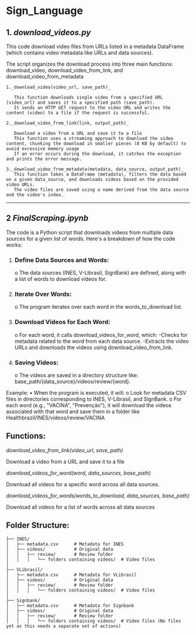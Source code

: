 # Sign_Language



## 1. _download_videos.py_

This code download video files from URLs listed in a metadata DataFrame (which contains video metadata like URLs and data sources). 

The script organizes the download process into three main functions: download_video, download_video_from_link, and download_video_from_metadata

    1._download_video(video_url, save_path)_ 
   
       This function downloads single video from a specified URL (video_url) and saves it to a specified path (save_path).
       It sends an HTTP GET request to the video URL and writes the content (video) to a file if the request is successful.
   
    2._download_video_from_link(link, output_path)_
   
       Download a video from a URL and save it to a file
       This function uses a streaming approach to download the video content, chunking the download in smaller pieces (8 KB by default) to avoid excessive memory usage 
       If an error occurs during the download, it catches the exception and prints the error message.
   
    3._download_video_from_metadata(metadata, data_source, output_path)_
       This function takes a DataFrame (metadata), filters the data based on a given data_source, and downloads videos based on the provided video URLs.
       The video files are saved using a name derived from the data source and the video's index.


***************************************************************************************************************************************************************************************************************
## 2 _FinalScraping.ipynb_
The code is a Python script that downloads videos from multiple data sources for a given list of words. Here's a breakdown of how the code works:
1.	### Define Data Sources and Words:
    o	The data sources (INES, V-Librasil, SignBank) are defined, along with a list of words to download videos for.
2.	### Iterate Over Words:
    o	The program iterates over each word in the words_to_download list.
3.	### Download Videos for Each Word:
    o	For each word, it calls download_videos_for_word, which: 
        	-Checks for metadata related to the word from each data source.
          -Extracts the video URLs and downloads the videos using download_video_from_link.
4.	### Saving Videos:
    o	The videos are saved in a directory structure like: base_path/{data_source}/videos/review/{word}.

Example:
•	When the program is executed, it will: 
    o	Look for metadata CSV files in directories corresponding to INES, V-Librasil, and SignBank.
    o	For each word (e.g., "VACINA", "Prevenção"), it will download the videos associated with that word and save them in a folder like Healthbrazil/INES/videos/review/VACINA

## Functions:

_download_video_from_link(video_url, save_path)_

Download a video from a URL and save it to a file


_download_videos_for_word(word, data_sources, base_path)_ 

Download all videos for a specific word across all data sources.


_download_videos_for_words(words_to_download, data_sources, base_path)_

Download all videos for a list of words across all data sources




## Folder Structure:


```task-hub/
├── INES/   
│   ├── metadata.csv      # Metadata for INES
│   ├── videos/           # Original data
│   │   ├── review/       # Review folder
│   │   │   └── folders containing videos/  # Video files
│
├── VLibrasil/   
│   ├── metadata.csv      # Metadata for VLibrasil
│   ├── videos/           # Original data
│   │   ├── review/       # Review folder
│   │   │   └── folders containing videos/  # Video files
│
├── Signbank/   
│   ├── metadata.csv      # Metadata for Signbank
│   ├── videos/           # Original data
│   │   ├── review/       # Review folder
│   │   │   └── folders containing videos/  # Video files (No files yet as this needs a separate set of actions)
```



